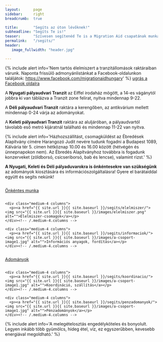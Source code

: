 ```yaml
---
layout:      page
sidebar:     right
breadcrumb:  true

title:       "Segíts az úton lévőknek!"
subheadline: "Segíts Te is!"
teaser:      "Szívesen segítenéd Te is a Migration Aid csapatának munkáját? Az alábbi módokon tudod ezt megtenni."
permalink:   "/segits/"
header:
   image_fullwidth: "header.jpg"

---
```


{% include alert info='Nem tartós élelmiszert a tranzitállomások raktáraiban várunk. Naponta frissülő admonyánlistánkat a Facebook-oldalunkon találjátok: https://www.facebook.com/migrationaidhungary' %}
[ugrás a Facebook oldalra](https://www.facebook.com/migrationaidhungary)

A **Nyugati pályaudvari Tranzit** az Eiffel irodaház mögött, a 14-es vágánytól jobbra ki van táblázva a Tranzit zone felirat, nyitva mindennap 9-22. 

A **Déli pályaudvari Tranzit** raktára a kerengőben, az antikvárium mellett mindennap 0-24 várja az adományokat. 


A **Keleti pályaudvari Tranzit** raktára az aluljáróban, a pályaudvartól távolabb eső metró kijáratnál található és mindennap 11-22 van nyitva.


{% include alert info='Házhozszállítást, csomagküldést az Ébredések Alapítvány címére Harangozó Judit nevére tudunk fogadni a Budapest 1089, Kálvária tér 5. címen hétköznap 10.00 és 16.00 között (hétvégén és ünnepnapokon nem). Az Ébredés Alapítványhoz továbbra is fogadunk konzerveket (zöldborsó, csicseriborsó, bab és lencse), valamint rizst.' %}

**A Nyugati, Keleti és Déli pályaduvarokra is önkéntesekre van szükségünk** az adományok kiosztására és információszolgáltalásra! Gyere el barátaiddal együtt és segíts nekünk!


<div class="row t30">
    <div class="medium-4 columns">
        <p><a href="{{ site.url }}{{ site.baseurl }}/segits/onkentesek/"><img src="{{ site.url }}{{ site.baseurl }}/images/onkentes.png" alt="">Önkéntes munka</a></p>
    </div><!-- /.medium-4.columns -->

    <div class="medium-4 columns">
      <p><a href="{{ site.url }}{{ site.baseurl }}/segits/elelmiszer/"><img src="{{ site.url }}{{ site.baseurl }}/images/elelmiszer.png" alt="">Élelmiszer-csomagok</a></p>
    </div><!-- /.medium-4.columns -->

    <div class="medium-4 columns">
      <p><a href="{{ site.url }}{{ site.baseurl }}/segits/informaciok/"><img src="{{ site.url }}{{ site.baseurl }}/images/a-csoport-image1.jpg" alt="">Információs anyagok, fordítás</a></p>
    </div><!-- /.medium-4.columns -->
</div><!-- /.row -->

<div class="row t30">
    <div class="medium-4 columns">
      <p><a href="{{ site.url }}{{ site.baseurl }}/segits/adomanyok/"><img src="{{ site.url }}{{ site.baseurl }}/images/adomany.png" alt="">Adományok</a></p>
    </div><!-- /.medium-4.columns -->

    <div class="medium-4 columns">
      <p><a href="{{ site.url }}{{ site.baseurl }}/segits/koordinacio/"><img src="{{ site.url }}{{ site.baseurl }}/images/a-csoport-image1.jpg" alt="">Koordináció, szállítás</a></p>
    </div><!-- /.medium-4.columns -->

    <div class="medium-4 columns">
      <p><a href="{{ site.url }}{{ site.baseurl }}/segits/penzadomanyok/"><img src="{{ site.url }}{{ site.baseurl }}/images/a-csoport-image1.jpg" alt="">Pénzadományok</a></p>
    </div><!-- /.medium-4.columns -->
</div><!-- /.row -->

{% include alert info='A melegételosztás engedélyköteles és bonyolult. Legyen inkább több gyümölcs, hideg étel, víz, ez egyszerűbben, kevesebb energiával megoldható.' %}

